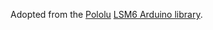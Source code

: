Adopted from the [Pololu](https://www.pololu.com) [LSM6 Arduino library](https://github.com/pololu/lsm6-arduino).
